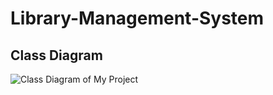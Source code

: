 # Library-Management-System

## Class Diagram

![Class Diagram of My Project](../images/LMSClassDig.png)
